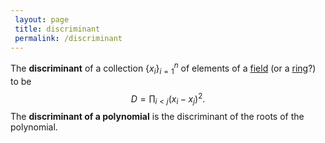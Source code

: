 ```yaml
---
 layout: page
 title: discriminant
 permalink: /discriminant
---
```

The **discriminant** of a collection $\{x_i\}_{i=1}^n$ of elements of a [field](https://defsmath.github.io/DefsMath/field) (or a [ring](https://defsmath.github.io/DefsMath/ring)?) to be $$D = \prod_{i<j} (x_i-x_j)^2.$$ The **discriminant of a polynomial** is the discriminant of the roots of the polynomial. 